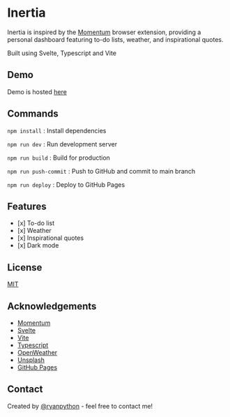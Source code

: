 # Inertia

Inertia is inspired by the [Momentum](https://chrome.google.com/webstore/detail/momentum/laookkfknpbbblfpciffpaejjkokdgca?hl=en) browser extension, providing a personal dashboard featuring to-do lists, weather, and inspirational quotes.

Built using Svelte, Typescript and Vite

## Demo

Demo is hosted [here](https://ryanpython.me/inertia)

## Commands

`npm install` : Install dependencies

`npm run dev` : Run development server

`npm run build` : Build for production

`npm run push-commit` : Push to GitHub and commit to main branch

`npm run deploy` : Deploy to GitHub Pages

## Features

-    [x] To-do list
-    [x] Weather
-    [x] Inspirational quotes
-    [x] Dark mode

## License

[MIT](https://choosealicense.com/licenses/mit/)

## Acknowledgements

-    [Momentum](https://chrome.google.com/webstore/detail/momentum/laookkfknpbbblfpciffpaejjkokdgca?hl=en)
-    [Svelte](https://svelte.dev/)
-    [Vite](https://vitejs.dev/)
-    [Typescript](https://www.typescriptlang.org/)
-    [OpenWeather](https://openweathermap.org/)
-    [Unsplash](https://unsplash.com/)
-    [GitHub Pages](https://pages.github.com/)

## Contact

Created by [@ryanpython](https://www.ryanpython.me/) - feel free to contact me!
